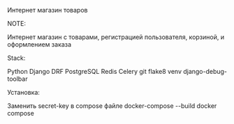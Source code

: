 
Интернет магазин товаров

NOTE: 

Интернет магазин с товарами, регистрацией пользователя, корзиной, и оформлением заказа

Stack:

Python Django DRF PostgreSQL Redis Celery
git flake8 venv django-debug-toolbar


Установка:

Заменить secret-key в compose файле
docker-compose --build
docker compose


